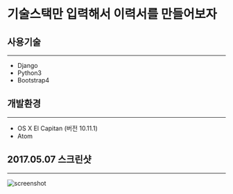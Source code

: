 # 기술스택만 입력해서 이력서를 만들어보자 

## 사용기술 
- - - -
* Django 
* Python3
* Bootstrap4 



## 개발환경
- - - -
* OS X  El Capitan (버전 10.11.1) 
* Atom



## 2017.05.07 스크린샷
- - - -

![screenshot](.README/screentshot.png)